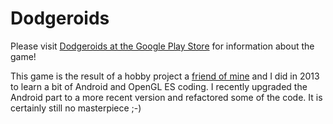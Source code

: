 # Dodgeroids

Please visit [Dodgeroids at the Google Play Store](https://play.google.com/store/apps/details?id=de.games.dodgeroids) for information about the game!

This game is the result of a hobby project a [friend of mine](https://github.com/Creckle) and I did 
in 2013 to learn a bit of Android and OpenGL ES coding. I recently upgraded the Android part to 
a more recent version and refactored some of the code. It is certainly still no masterpiece ;-)